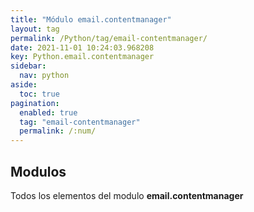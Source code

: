 ```yaml
---
title: "Módulo email.contentmanager"
layout: tag
permalink: /Python/tag/email-contentmanager/
date: 2021-11-01 10:24:03.968208
key: Python.email.contentmanager
sidebar: 
  nav: python
aside: 
  toc: true
pagination: 
  enabled: true
  tag: "email-contentmanager"
  permalink: /:num/
---
```


<h2>Modulos</h2>
Todos los elementos del modulo <strong>email.contentmanager</strong>
